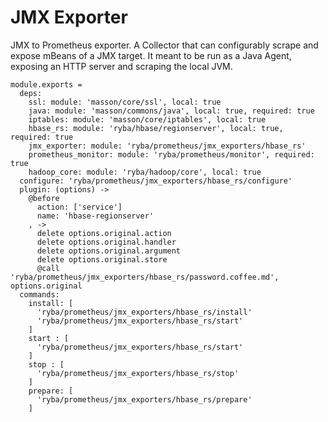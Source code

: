 
# JMX Exporter

JMX to Prometheus exporter.
A Collector that can configurably scrape and expose mBeans of a JMX target. 
It meant to be run as a Java Agent, exposing an HTTP server and scraping the local JVM.

    module.exports =
      deps:
        ssl: module: 'masson/core/ssl', local: true
        java: module: 'masson/commons/java', local: true, required: true
        iptables: module: 'masson/core/iptables', local: true
        hbase_rs: module: 'ryba/hbase/regionserver', local: true, required: true
        jmx_exporter: module: 'ryba/prometheus/jmx_exporters/hbase_rs'
        prometheus_monitor: module: 'ryba/prometheus/monitor', required: true
        hadoop_core: module: 'ryba/hadoop/core', local: true
      configure: 'ryba/prometheus/jmx_exporters/hbase_rs/configure'
      plugin: (options) ->
        @before
          action: ['service']
          name: 'hbase-regionserver'
        , ->
          delete options.original.action
          delete options.original.handler
          delete options.original.argument
          delete options.original.store
          @call 'ryba/prometheus/jmx_exporters/hbase_rs/password.coffee.md', options.original
      commands:
        install: [
          'ryba/prometheus/jmx_exporters/hbase_rs/install'
          'ryba/prometheus/jmx_exporters/hbase_rs/start'
        ]
        start : [
          'ryba/prometheus/jmx_exporters/hbase_rs/start'
        ]
        stop : [
          'ryba/prometheus/jmx_exporters/hbase_rs/stop'
        ]
        prepare: [
          'ryba/prometheus/jmx_exporters/hbase_rs/prepare'
        ]
